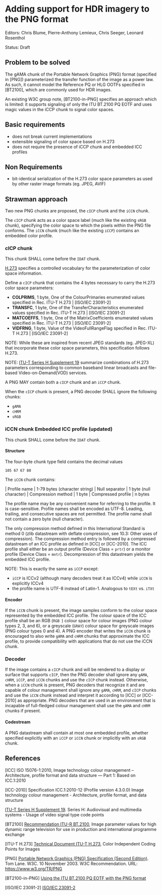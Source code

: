 # Adding support for HDR imagery to the PNG format
Editors: Chris Blume, Pierre-Anthony Lemieux, Chris Seeger, Leonard Rosenthol

Status: Draft

## Problem to be solved
The gAMA chunk of the Portable Network Graphics (PNG) format (specified in [PNG]) parameterized the transfer function of the image as a power law. As such, it cannot model the Reference PQ or HLG OOTFs specified in [BT2100], which are commonly used for HDR images.

An existing W3C group note, [BT2100-in-PNG]  specifies an approach which is limited: it supports signaling of only the ITU BT.2100 PQ EOTF and uses magic values in the iCCP chunk to signal color spaces.

## Basic requirements
* does not break current implementations
* extensible signaling of color space based on H.273
* does not require the presence of iCCP chunk and embedded ICC profiles

## Non Requirements
* bit-identical serialization of the H.273 color space parameters as used by other raster image formats (eg. JPEG, AVIF)

## Strawman approach

Two new PNG chunks are proposed, the `cICP` chunk and the `iCCN` chunk.

The `cICP` chunk acts as a color space label (much like the existing `sRGB` chunk), specifying the color space to which the pixels within the PNG file conforms. The `iCCN` chunk (much like the existing `iCCP`) contains an embedded color profile.

### cICP chunk

This chunk SHALL come before the `IDAT` chunk.

[H.273](https://www.itu.int/rec/T-REC-H.273/en) specifies a controlled vocabulary for the parameterization of color space information.

Define a `cICP` chunk that contains the 4 bytes necessary to carry the H.273 color space parameters:

* **COLPRIMS**, 1 byte, One of the ColourPrimaries enumerated values specified in Rec. ITU-T H.273 | [ISO/IEC 23091-2]
* **TRANSFC**, 1 byte, One of the TransferCharacteristics enumerated values specified in Rec. ITU-T H.273 | [ISO/IEC 23091-2]
* **MATCOEFFS**, 1 byte, One of the MatrixCoefficients enumerated values specified in Rec. ITU-T H.273 | [ISO/IEC 23091-2]
* **VIDFRNG**, 1 byte, Value of the VideoFullRangeFlag specified in Rec. ITU-T H.273 | [ISO/IEC 23091-2]

NOTE: While these are inspired from recent JPEG standards (eg. JPEG-XL) that incorporate these color space parameters, this specification follows H.273.

NOTE: [ITU-T Series H Supplement 19](https://www.itu.int/rec/T-REC-H.Sup19-201910-I) summarize combinations of H.273 parameters corresponding to common baseband linear broadcasts and file-based Video-on-Demand(VOD) services.

A PNG MAY contain both a `cICP` chunk and an `iCCP` chunk.

When the `cICP` chunk is present, a PNG decoder SHALL ignore the following chunks:
- `gAMA`
- `cHRM` 
- `sRGB` 

### iCCN chunk Embedded ICC profile (updated)

This chunk SHALL come before the `IDAT` chunk.

#### Structure

The four-byte chunk type field contains the decimal values

`105 67 67 80`

The `iCCN` chunk contains:

| Profile name |  1-79 bytes (character string)
| Null separator |	1 byte (null character)
| Compression method |	1 byte
| Compressed profile |	n bytes

The profile name may be any convenient name for referring to the profile. It is case-sensitive. Profile names shall be encoded as UTF-8. Leading, trailing, and consecutive spaces are not permitted. The profile name shall not contain a zero byte (null character). 

The only compression method defined in this International Standard is method 0 (zlib datastream with deflate compression, see 10.3: Other uses of compression). The compression method entry is followed by a compressed datastream of an ICC profile as defined in [ICC] or [ICC-2010]. The ICC profile shall either be an output profile (Device Class = `prtr`) or a monitor profile (Device Class = `mntr`). Decompression of this datastream yields the embedded ICC profile.

NOTE: This is exactly the same as `iCCP` except:

* `iCCP` is ICCv2 (although many decoders treat it as ICCv4) while `iCCN` is explicitly ICCv4
* the profile name is UTF-8 instead of Latin-1. Analogous to `tEXt` vs. `iTXt`

#### Encoder

If the `iCCN` chunk is present, the image samples conform to the colour space represented by the embedded ICC profile. The colour space of the ICC profile shall be an RGB (`RGB `) colour space for colour images (PNG colour types 2, 3, and 6), or a greyscale (`GRAY`) colour space for greyscale images (PNG colour types 0 and 4). A PNG encoder that writes the `iCCN` chunk is encouraged to also write `gAMA` and `cHRM` chunks that approximate the ICC profile, to provide compatibility with applications that do not use the iCCN chunk. 

### Decoder

If the image contains a `cICP` chunk and will be rendered to a display or surface that supports `cICP`, then the PNG decoder shall ignore any `gAMA`, `cHRM`, `iCCP`, and `iCCN` chunks and use the `cICP` chunk instead. Otherwise, when a `iCCN` chunk is present, PNG decoders that recognize it and are capable of colour management shall ignore any `gAMA`, `cHRM`, and `cICP` chunks and use the `iCCN` chunk instead and interpret it according to [ICC] or [ICC-2010] as appropriate. PNG decoders that are used in an environment that is incapable of full-fledged colour management shall use the `gAMA` and `cHRM` chunks if present.

#### Codestream

A PNG datastream shall contain at most one embedded profile, whether specified explicitly with an `iCCP` or `iCCN` chunk or implicitly with an `sRGB` chunk.

## References

[ICC] ISO 15076-1:2010, Image technology colour management – Architecture, profile format and data structure — Part 1: Based on ICC.1:2010

[ICC-2010] Specification ICC.1:2010-12 (Profile version 4.3.0.0) Image technology colour management - Architecture, profile format, and data structure

[ITU-T Series H Supplement 19](https://www.itu.int/rec/T-REC-H.Sup19-201910-I). Series H: Audiovisual and multimedia systems - Usage of video signal type code points

[BT2100]
[Recommendation ITU-R BT.2100](https://www.itu.int/rec/R-REC-BT.2100), Image parameter values for high dynamic range television for use in production and international programme exchange

[ITU-T H.273]
[Technical Document ITU-T H.273](https://www.itu.int/rec/T-REC-H.273/en), Color Independent Coding Points for Images

[PNG]
[Portable Network Graphics (PNG) Specification (Second Edition)](https://www.w3.org/TR/PNG/). Tom Lane. W3C. 10 November 2003. W3C Recommendation. URL: https://www.w3.org/TR/PNG

[BT2100-in-PNG]
[Using the ITU BT.2100 PQ EOTF with the PNG format](https://www.w3.org/TR/png-hdr-pq/)

[ISO/IEC 23091-2]
[ISO/IEC 23091-2](https://www.iso.org/standard/81546.html)
